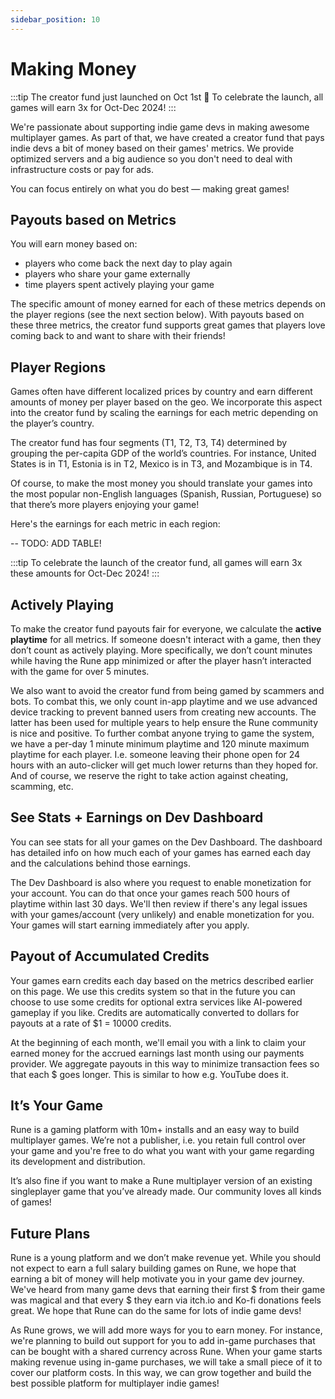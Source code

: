 ```yaml
---
sidebar_position: 10
---
```


# Making Money

:::tip
The creator fund just launched on Oct 1st 🥳 To celebrate the launch, all games will earn 3x for Oct-Dec 2024!
:::

We're passionate about supporting indie game devs in making awesome multiplayer games. As part of that, we have created a creator fund that pays indie devs a bit of money based on their games' metrics. We provide optimized servers and a big audience so you don't need to deal with infrastructure costs or pay for ads.

You can focus entirely on what you do best — making great games!

## Payouts based on Metrics

You will earn money based on:
- players who come back the next day to play again
- players who share your game externally
- time players spent actively playing your game

The specific amount of money earned for each of these metrics depends on the player regions (see the next section below). With payouts based on these three metrics, the creator fund supports great games that players love coming back to and want to share with their friends!

## Player Regions

Games often have different localized prices by country and earn different amounts of money per player based on the geo. We incorporate this aspect into the creator fund by scaling the earnings for each metric depending on the player’s country.

The creator fund has four segments (T1, T2, T3, T4) determined by grouping the per-capita GDP of the world’s countries. For instance, United States is in T1, Estonia is in T2, Mexico is in T3, and Mozambique is in T4.

Of course, to make the most money you should translate your games into the most popular non-English languages (Spanish, Russian, Portuguese) so that there’s more players enjoying your game!

Here's the earnings for each metric in each region:

-- TODO: ADD TABLE!

:::tip
To celebrate the launch of the creator fund, all games will earn 3x these amounts for Oct-Dec 2024!
:::

## Actively Playing

To make the creator fund payouts fair for everyone, we calculate the **active playtime** for all metrics. If someone doesn't interact with a game, then they don’t count as actively playing. More specifically, we don’t count minutes while having the Rune app minimized or after the player hasn’t interacted with the game for over 5 minutes.

We also want to avoid the creator fund from being gamed by scammers and bots. To combat this, we only count in-app playtime and we use advanced device tracking to prevent banned users from creating new accounts. The latter has been used for multiple years to help ensure the Rune community is nice and positive. To further combat anyone trying to game the system, we have a per-day 1 minute minimum playtime and 120 minute maximum playtime for each player. I.e. someone leaving their phone open for 24 hours with an auto-clicker will get much lower returns than they hoped for. And of course, we reserve the right to take action against cheating, scamming, etc.

## See Stats + Earnings on Dev Dashboard

You can see stats for all your games on the Dev Dashboard. The dashboard has detailed info on how much each of your games has earned each day and the calculations behind those earnings.

The Dev Dashboard is also where you request to enable monetization for your account. You can do that once your games reach 500 hours of playtime within last 30 days. We'll then review if there's any legal issues with your games/account (very unlikely) and enable monetization for you. Your games will start earning immediately after you apply.

## Payout of Accumulated Credits

Your games earn credits each day based on the metrics described earlier on this page. We use this credits system so that in the future you can choose to use some credits for optional extra services like AI-powered gameplay if you like. Credits are automatically converted to dollars for payouts at a rate of $1 = 10000 credits.

At the beginning of each month, we'll email you with a link to claim your earned money for the accrued earnings last month using our payments provider. We aggregate payouts in this way to minimize transaction fees so that each $ goes longer. This is similar to how e.g. YouTube does it.

## It’s Your Game

Rune is a gaming platform with 10m+ installs and an easy way to build multiplayer games. We’re not a publisher, i.e. you retain full control over your game and you're free to do what you want with your game regarding its development and distribution.

It’s also fine if you want to make a Rune multiplayer version of an existing singleplayer game that you’ve already made. Our community loves all kinds of games!

## Future Plans

Rune is a young platform and we don’t make revenue yet. While you should not expect to earn a full salary building games on Rune, we hope that earning a bit of money will help motivate you in your game dev journey. We've heard from many game devs that earning their first $ from their game was magical and that every $ they earn via itch.io and Ko-fi donations feels great. We hope that Rune can do the same for lots of indie game devs!

As Rune grows, we will add more ways for you to earn money. For instance, we're planning to build out support for you to add in-game purchases that can be bought with a shared currency across Rune. When your game starts making revenue using in-game purchases, we will take a small piece of it to cover our platform costs. In this way, we can grow together and build the best possible platform for multiplayer indie games!
